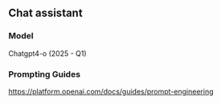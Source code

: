 ## Chat assistant

### Model
Chatgpt4-o (2025 - Q1)

### Prompting Guides
https://platform.openai.com/docs/guides/prompt-engineering
